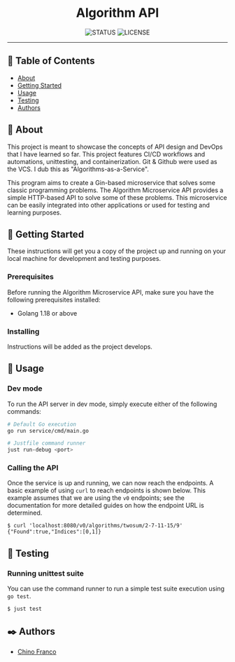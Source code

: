 <h1 align="center">Algorithm API</h1>

<div align="center">

![STATUS](https://img.shields.io/badge/status-active-brightgreen?style=for-the-badge)
![LICENSE](https://img.shields.io/badge/license-MIT-blue?style=for-the-badge)

</div>

---

## 📝 Table of Contents

- [About](#about)
- [Getting Started](#getting_started)
- [Usage](#usage)
- [Testing](#testing)
- [Authors](#authors)

## 🔎 About <a name = "about"></a>

This project is meant to showcase the concepts of API design and DevOps that I have learned so far. This project features CI/CD workflows and automations, unittesting, and containerization. Git & Github were used as the VCS. I dub this as "Algorithms-as-a-Service".

This program aims to create a Gin-based microservice that solves some classic programming problems. The Algorithm Microservice API provides a simple HTTP-based API to solve some of these problems. This microservice can be easily integrated into other applications or used for testing and learning purposes.

## 🏁 Getting Started <a name = "getting_started"></a>

These instructions will get you a copy of the project up and running on your local machine for development and testing purposes.

### Prerequisites

Before running the Algorithm Microservice API, make sure you have the following prerequisites installed:

- Golang 1.18 or above

### Installing

Instructions will be added as the project develops.

## 🚀 Usage <a name = "usage"></a>

### Dev mode

To run the API server in dev mode, simply execute either of the following commands:

```bash
# Default Go execution
go run service/cmd/main.go

# Justfile command runner
just run-debug <port>
```

### Calling the API

Once the service is up and running, we can now reach the endpoints. A basic example of using `curl` to reach endpoints is shown below. This example assumes that we are using the `v0` endpoints; see the documentation for more detailed guides on how the endpoint URL is determined.

```shell
$ curl 'localhost:8080/v0/algorithms/twosum/2-7-11-15/9'
{"Found":true,"Indices":[0,1]}
```

## 🔧 Testing <a name = "testing"></a>

### Running unittest suite

You can use the command runner to run a simple test suite execution using `go test`.

```shell
$ just test
```

## ✒️ Authors <a name = "authors"></a>

- [Chino Franco](https://github.com/jgfranco17)
